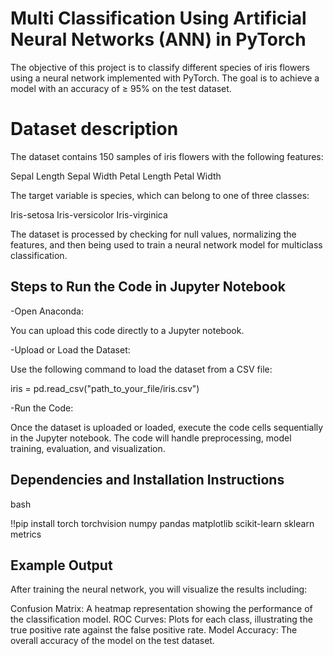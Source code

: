 
# Multi Classification Using Artificial Neural Networks (ANN) in PyTorch

The objective of this project is to classify different species of iris flowers using a neural network implemented with PyTorch. The goal is to achieve a model with an accuracy of ≥ 95% on the test dataset.



# Dataset description

The dataset contains 150 samples of iris flowers with the following features:

Sepal Length
Sepal Width
Petal Length
Petal Width

The target variable is species, which can belong to one of three classes:

Iris-setosa
Iris-versicolor
Iris-virginica

The dataset is processed by checking for null values, normalizing the features, and then being used to train a neural network model for multiclass classification.



## Steps to Run the Code in Jupyter Notebook

-Open Anaconda:

You can upload this code directly to a Jupyter notebook.

-Upload or Load the Dataset:

Use the following command to load the dataset from a CSV file:

iris = pd.read_csv("path_to_your_file/iris.csv")

-Run the Code:

Once the dataset is uploaded or loaded, execute the code cells sequentially in the Jupyter notebook.
The code will handle preprocessing, model training, evaluation, and visualization.
## Dependencies and Installation Instructions
bash

!!pip install torch torchvision numpy pandas matplotlib scikit-learn sklearn metrics

## Example Output

After training the neural network, you will visualize the results including:

Confusion Matrix: A heatmap representation showing the performance of the classification model.
ROC Curves: Plots for each class, illustrating the true positive rate against the false positive rate.
Model Accuracy: The overall accuracy of the model on the test dataset.
